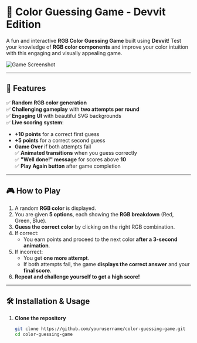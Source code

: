 # 🎨 Color Guessing Game - Devvit Edition

A fun and interactive **RGB Color Guessing Game** built using **Devvit**! Test your knowledge of **RGB color components** and improve your color intuition with this engaging and visually appealing game.

![Game Screenshot](https://your-image-link-here.com) <!-- Replace with actual screenshot link -->

---

## 🚀 Features

✅ **Random RGB color generation**  
✅ **Challenging gameplay** with **two attempts per round**  
✅ **Engaging UI** with beautiful SVG backgrounds  
✅ **Live scoring system**:
   - **+10 points** for a correct first guess  
   - **+5 points** for a correct second guess  
   - **Game Over** if both attempts fail  
✅ **Animated transitions** when you guess correctly  
✅ **"Well done!" message** for scores above **10**  
✅ **Play Again button** after game completion  

---

## 🎮 How to Play

1. A random **RGB color** is displayed.  
2. You are given **5 options**, each showing the **RGB breakdown** (Red, Green, Blue).  
3. **Guess the correct color** by clicking on the right RGB combination.  
4. If correct:
   - You earn points and proceed to the next color **after a 3-second animation**.  
5. If incorrect:
   - You get **one more attempt**.  
   - If both attempts fail, the game **displays the correct answer** and your **final score**.  
6. **Repeat and challenge yourself to get a high score!**  

---

## 🛠 Installation & Usage

1. **Clone the repository**  
   ```sh
   git clone https://github.com/yourusername/color-guessing-game.git
   cd color-guessing-game
